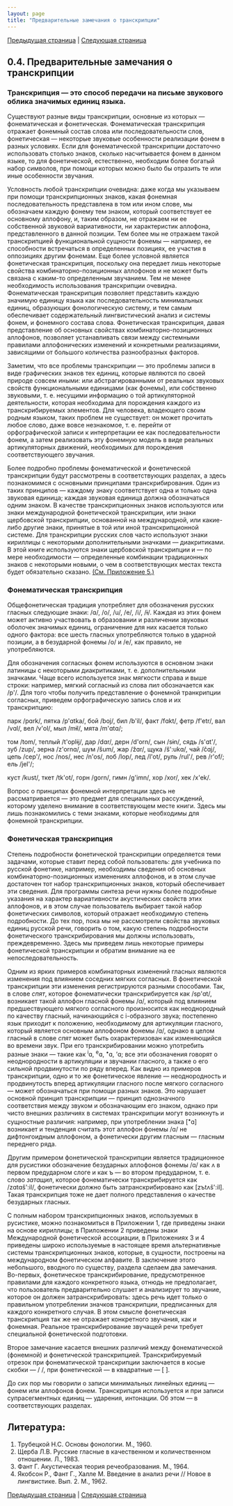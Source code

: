 ```yaml
---
layout: page
title: "Предварительные замечания о транскрипции"
---
```


[Предыдущая страница](003.html) | [Следующая страница](011.html)

## 0.4. Предварительные замечания о транскрипции

### Транскрипция — это способ передачи на письме звукового облика значимых единиц языка.
Существуют разные виды транскрипции, основные из которых — фонематическая и фонетическая.
Фонематическая транскрипция отражает фонемный состав слова или последовательности слов,
фонетическая — некоторые звуковые особенности реализации фонем в разных условиях. Если для
фонематической транскрипции достаточно использовать столько знаков, сколько насчитывается
фонем в данном языке, то для фонетической, естественно, необходим более богатый набор символов,
при помощи которых можно было бы отразить те или иные особенности звучания.

Условность любой транскрипции очевидна: даже когда мы указываем при помощи транскрипционных знаков,
какая фонемная последовательность представлена в том или ином слове, мы обозначаем каждую фонему
тем знаком, который соответствует ее основному аллофону, и, таким образом, не отражаем ни ее
собственной звуковой вариативности, ни характеристик аллофона, представленного в данной позиции.
Тем более мы не отражаем такой транскрипцией функциональной сущности фонемы — например,
ее способности встречаться в определенных позициях, ее участия в оппозициях другим фонемам. Еще
более условной является фонетическая транскрипция, поскольку она передает лишь некоторые свойства
комбинаторно-позиционных аллофонов и не может быть связана с каким-то определенным звучанием.
Тем не менее необходимость использования транскрипции очевидна. Фонематическая транскрипция
позволяет представить каждую значимую единицу языка как последовательность минимальных единиц,
образующих фонологическую систему, и тем самым обеспечивает содержательный лингвистический
анализ и системы фонем, и фонемного состава слова. Фонетическая транскрипция, давая представление
об основных свойствах комбинаторно-позиционных аллофонов, позволяет устанавливать связи между
системными правилами аллофонических изменений и конкретными реализациями, зависящими от большого
количества разнообразных факторов.

Заметим, что все проблемы транскрипции — это проблемы записи в виде графических знаков тех единиц,
которые являются по своей природе совсем иными: или абстрагированными от реальных звуковых свойств
функциональными единицами (как фонемы), или собственно звуковыми, т. е. несущими информацию о той
артикуляторной деятельности, которая необходима для порождения каждого из транскрибируемых элементов.
Для человека, владеющего своим родным языком, таких проблем не существует: он может прочитать любое
слово, даже вовсе незнакомое, т. е. перейти от орфографической записи к интерпретации ее как
последовательности фонем, а затем реализовать эту фонемную модель в виде реальных артикуляторных движений,
необходимых для порождения соответствующего звучания.

Более подробно проблемы фонематической и фонетической транскрипции будут рассмотрены в
соответствующих разделах, а здесь познакомимся с основными принципами транскрибирования. Один из
таких принципов — каждому знаку соответствует одна и только одна звуковая единица; каждая звуковая
единица должна обозначаться одним знаком. В качестве транскрипционных знаков используются или знаки
международной фонетической транскрипции, или знаки щербовской транскрипции, основанной на международной,
или какие-либо другие знаки, принятые в той или иной транскрипционной системе. Для транскрипции русских
слов часто используют знаки кириллицы с некоторыми дополнительными значками — диакритиками.
В этой книге используются знаки щербовской транскрипции и — по мере необходимости — определенные
комбинации традиционных знаков с некоторыми новыми, о чем в соответствующих местах текста будет обязательно
сказано. <a href="images/IPA_Kiel_2020_full.pdf">(См. Приложение 5.)</a>


### Фонематическая транскрипция
Общефонетическая традиция употребляет для обозначения
русских гласных следующие знаки: /ɑ/, /o/, /u/, /e/, /i/, /ɨ/. Каждая из этих фонем может активно участвовать в
образовании и различении звуковых оболочек значимых единиц, ограничение для них касается только одного
фактора: все шесть гласных употребляются только в ударной позиции, а в безударной фонемы /о/ и /е/, как правило,
не употребляются.

Для обозначения согласных фонем используются в основном знаки латиницы с некоторыми диакритиками, т. е.
дополнительными значками. Чаще всего используется знак мягкости справа и выше строки: например, мягкий согласный
из слова <i>пил</i> обозначается как /p'/. Для того чтобы получить представление о фонемной транкрипции согласных,
приведем орфографическую запись слов и их транскрипцию:


парк /pɑrk/, пятка /p'ɑtka/, бой /boj/, бил /b'il/, факт /fɑkt/, фетр /f'etr/, вал /vɑl/,
вел /v'ol/, мыл /mɨl/, мята /m'ɑtɑ/;

том /tom/, теплый /t'oplɨj/, дар /dɑr/, дерн /d'orn/,
сын /sɨn/, сядь /s'ɑt'/, зуб /zup/, зерна /z'ornɑ/, шум
/šum/, жар /žɑr/, щука /š':ukɑ/, чай /čɑj/, цепь /cep'/, нос /nos/, нес /n'os/, лоб /lop/, лед /l'ot/, руль /rul'/, рев /r'of/;
ель /jel'/;

куст /kust/, ткет /tk'ot/, горн /gorn/, гимн /g'imn/, хор /xor/, хек /x'ek/.

Вопрос о принципах фонемной интерпретации здесь не рассматривается —
это предмет для специальных рассуждений, которому уделено внимание в соответствующем месте книги.
Здесь мы лишь познакомились с теми знаками, которые необходимы для фонемной транскрипции.


### Фонетическая транскрипция
Степень подробности фонетической транскрипции определяется теми задачами, которые ставит
перед собой пользователь: для учебника по русской фонетике, например, необходимы сведения об
основных комбинаторно-позиционных изменениях аллофонов, и в этом случае достаточен тот набор
транскрипционных знаков, который обеспечивает эти сведения. Для программы синтеза речи нужны
более подробные указания на характер вариативности акустических свойств этих аллофонов, и в этом
случае пользователь выбирает такой набор фонетических символов, который отражает необходимую
степень подробности. До тех пор, пока мы не рассмотрели свойства звуковых единиц русской речи, говорить
о том, какую степень подробности фонетического транскрибирования мы должны использовать, преждевременно.
Здесь мы приведем лишь некоторые примеры фонетической транскрипции и обратим внимание
на ее непоследовательность.

Одним из ярких примеров комбинаторных изменений гласных являются изменения под влиянием соседних
мягких согласных. В фонетической транскрипции эти изменения регистрируются разными способами.
Так, в слове <i>спят</i>, которое фонематически транскрибируется как /sp'ɑt/, возникает такой
аллофон гласной фонемы /ɑ/,
который под влиянием предшествующего мягкого согласного произносится как неоднородный по качеству гласный,
начинающийся с i-образного звука; постепенно язык приходит к положению, необходимому для артикуляции
гласного, который является основным аллофоном фонемы /ɑ/, однако в целом гласный в слове <i>спят</i> может
быть охарактеризован как изменяющийся во времени звук. При его транскрибировании можно употребить
разные знаки — такие как <sup>i</sup>ɑ, <sup>e</sup>ɑ, <sup>•</sup>ɑ, ’ɑ; все эти обозначения говорят о неоднородности в артикуляции и звучании гласного,
а также о его сильной продвинутости по ряду вперед. Как видно из примеров транскрипции, одно и то же фонетическое
явление — неоднородность и продвинутость вперед артикуляции гласного после мягкого согласного —
может обозначаться при помощи разных знаков. Это нарушает основной принцип транскрипции —
принцип однозначного соответствия между звуком и обозначающим его знаком, однако при чисто
внешних различиях в системах транскрипции могут возникнуть и сущностные различия: например,
при употреблении знака [<sup>•</sup>ɑ] возникает и тенденция считать этот аллофон фонемы /ɑ/ не дифтонгоидным
аллофоном, а фонетически другим гласным — гласным переднего ряда.

Другим примером фонетической транскрипции является традиционное для русистики обозначение
безударных аллофонов фонемы /ɑ/ как ʌ в первом предударном слоге и как ъ — во втором предударном,
т. е. слово <i>затащил</i>, которое фонематически транскрибируется как /zɑtɑš':il/, фонетически должно быть
затранскрибировано как [zъtʌš':il]. Такая транскрипция тоже не дает полного представления о качестве
безударных гласных.

С полным набором транскрипционных знаков, используемых в русистике, можно познакомиться в Приложении 1,
где приведены знаки на основе кириллицы; в Приложении 2 приведены знаки Международной фонетической ассоциации,
в Приложениях 3 и 4 приведены широко используемые в настоящее время альтернативные системы транскрипционных знаков,
которые, в сущности, построены на международном фонетическом алфавите. В заключение этого небольшого, вводного
по существу, раздела сделаем два замечания. Во-первых, фонетическое транскрибирование, предусмотренное правилами
для каждого конкретного языка, отнюдь не предполагает, что пользователь предварительно слушает и анализирует то
звучание, которое он должен затранскрибировать: здесь речь идет только о правильном употреблении значков транскрипции,
предписанных для каждого конкретного случая. В этом смысле фонетическая транскрипция так же не отражает
конкретного звучания, как и фонемная. Реальное транскрибирование звучащей речи требует специальной
фонетической подготовки.

Второе замечание касается внешних различий между фонематической (фонемной) и фонетической транскрипцией.
Транскрибируемый отрезок при фонематической транскрипции заключается в косые скобки — / /, при фонетической —
в квадратные — [ ].

До сих пор мы говорили о записи минимальных линейных единиц — фонем или аллофонов фонем.
Транскрипция используется и при записи супрасегментных единиц — ударения, интонации. Об этом
— в соответствующих разделах.

## Литература:
<ol>
<li>Трубецкой Н.С. Основы фонологии. М., 1960.  </li>
<li>Щерба Л.В. Русские гласные в качественном и количественном отношении. Л., 1983.  </li>
<li>Фант Г. Акустическая теория речеобразования. М., 1964.  </li>
<li>Якобсон Р., Фант Г., Халле М. Введение в анализ речи // Новое в лингвистике. Вып. 2. М., 1962.</li>
</ol>

[Предыдущая страница](003.html) | [Следующая страница](011.html)